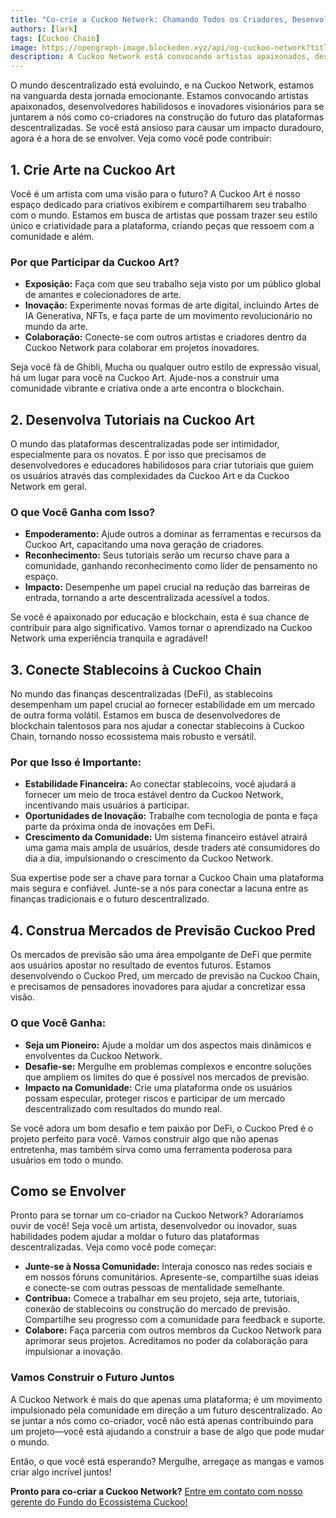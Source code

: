 ```yaml
---
title: "Co-crie a Cuckoo Network: Chamando Todos os Criadores, Desenvolvedores e Inovadores!"
authors: [lark]
tags: [Cuckoo Chain]
image: https://opengraph-image.blockeden.xyz/api/og-cuckoo-network?title=Co-crie%20a%20Cuckoo%20Network%3A%20Chamando%20Todos%20os%20Criadores%2C%20Desenvolvedores%20e%20Inovadores%21
description: A Cuckoo Network está convocando artistas apaixonados, desenvolvedores e inovadores para se juntarem a nós na construção do futuro das plataformas descentralizadas. Estamos em busca de co-criadores para criar arte, desenvolver tutoriais, conectar stablecoins e construir mercados de previsão na Cuckoo Chain. Se você está ansioso para causar um impacto no mundo do blockchain, esta é sua chance!
---
```


O mundo descentralizado está evoluindo, e na Cuckoo Network, estamos na vanguarda desta jornada emocionante. Estamos convocando artistas apaixonados, desenvolvedores habilidosos e inovadores visionários para se juntarem a nós como co-criadores na construção do futuro das plataformas descentralizadas. Se você está ansioso para causar um impacto duradouro, agora é a hora de se envolver. Veja como você pode contribuir:

## 1. **Crie Arte na Cuckoo Art**

Você é um artista com uma visão para o futuro? A Cuckoo Art é nosso espaço dedicado para criativos exibirem e compartilharem seu trabalho com o mundo. Estamos em busca de artistas que possam trazer seu estilo único e criatividade para a plataforma, criando peças que ressoem com a comunidade e além.

### Por que Participar da Cuckoo Art?

- **Exposição:** Faça com que seu trabalho seja visto por um público global de amantes e colecionadores de arte.
- **Inovação:** Experimente novas formas de arte digital, incluindo Artes de IA Generativa, NFTs, e faça parte de um movimento revolucionário no mundo da arte.
- **Colaboração:** Conecte-se com outros artistas e criadores dentro da Cuckoo Network para colaborar em projetos inovadores.

Seja você fã de Ghibli, Mucha ou qualquer outro estilo de expressão visual, há um lugar para você na Cuckoo Art. Ajude-nos a construir uma comunidade vibrante e criativa onde a arte encontra o blockchain.

## 2. **Desenvolva Tutoriais na Cuckoo Art**

O mundo das plataformas descentralizadas pode ser intimidador, especialmente para os novatos. É por isso que precisamos de desenvolvedores e educadores habilidosos para criar tutoriais que guiem os usuários através das complexidades da Cuckoo Art e da Cuckoo Network em geral.

### O que Você Ganha com Isso?

- **Empoderamento:** Ajude outros a dominar as ferramentas e recursos da Cuckoo Art, capacitando uma nova geração de criadores.
- **Reconhecimento:** Seus tutoriais serão um recurso chave para a comunidade, ganhando reconhecimento como líder de pensamento no espaço.
- **Impacto:** Desempenhe um papel crucial na redução das barreiras de entrada, tornando a arte descentralizada acessível a todos.

Se você é apaixonado por educação e blockchain, esta é sua chance de contribuir para algo significativo. Vamos tornar o aprendizado na Cuckoo Network uma experiência tranquila e agradável!

## 3. **Conecte Stablecoins à Cuckoo Chain**

No mundo das finanças descentralizadas (DeFi), as stablecoins desempenham um papel crucial ao fornecer estabilidade em um mercado de outra forma volátil. Estamos em busca de desenvolvedores de blockchain talentosos para nos ajudar a conectar stablecoins à Cuckoo Chain, tornando nosso ecossistema mais robusto e versátil.

### Por que Isso é Importante:

- **Estabilidade Financeira:** Ao conectar stablecoins, você ajudará a fornecer um meio de troca estável dentro da Cuckoo Network, incentivando mais usuários a participar.
- **Oportunidades de Inovação:** Trabalhe com tecnologia de ponta e faça parte da próxima onda de inovações em DeFi.
- **Crescimento da Comunidade:** Um sistema financeiro estável atrairá uma gama mais ampla de usuários, desde traders até consumidores do dia a dia, impulsionando o crescimento da Cuckoo Network.

Sua expertise pode ser a chave para tornar a Cuckoo Chain uma plataforma mais segura e confiável. Junte-se a nós para conectar a lacuna entre as finanças tradicionais e o futuro descentralizado.

## 4. **Construa Mercados de Previsão Cuckoo Pred**

Os mercados de previsão são uma área empolgante de DeFi que permite aos usuários apostar no resultado de eventos futuros. Estamos desenvolvendo o Cuckoo Pred, um mercado de previsão na Cuckoo Chain, e precisamos de pensadores inovadores para ajudar a concretizar essa visão.

### O que Você Ganha:

- **Seja um Pioneiro:** Ajude a moldar um dos aspectos mais dinâmicos e envolventes da Cuckoo Network.
- **Desafie-se:** Mergulhe em problemas complexos e encontre soluções que ampliem os limites do que é possível nos mercados de previsão.
- **Impacto na Comunidade:** Crie uma plataforma onde os usuários possam especular, proteger riscos e participar de um mercado descentralizado com resultados do mundo real.

Se você adora um bom desafio e tem paixão por DeFi, o Cuckoo Pred é o projeto perfeito para você. Vamos construir algo que não apenas entretenha, mas também sirva como uma ferramenta poderosa para usuários em todo o mundo.

## **Como se Envolver**

Pronto para se tornar um co-criador na Cuckoo Network? Adoraríamos ouvir de você! Seja você um artista, desenvolvedor ou inovador, suas habilidades podem ajudar a moldar o futuro das plataformas descentralizadas. Veja como você pode começar:

- **Junte-se à Nossa Comunidade:** Interaja conosco nas redes sociais e em nossos fóruns comunitários. Apresente-se, compartilhe suas ideias e conecte-se com outras pessoas de mentalidade semelhante.
- **Contribua:** Comece a trabalhar em seu projeto, seja arte, tutoriais, conexão de stablecoins ou construção do mercado de previsão. Compartilhe seu progresso com a comunidade para feedback e suporte.
- **Colabore:** Faça parceria com outros membros da Cuckoo Network para aprimorar seus projetos. Acreditamos no poder da colaboração para impulsionar a inovação.

### **Vamos Construir o Futuro Juntos**

A Cuckoo Network é mais do que apenas uma plataforma; é um movimento impulsionado pela comunidade em direção a um futuro descentralizado. Ao se juntar a nós como co-criador, você não está apenas contribuindo para um projeto—você está ajudando a construir a base de algo que pode mudar o mundo.

Então, o que você está esperando? Mergulhe, arregaçe as mangas e vamos criar algo incrível juntos!

**Pronto para co-criar a Cuckoo Network?** [Entre em contato com nosso gerente do Fundo do Ecossistema Cuckoo!](https://t.me/mikethrift)

